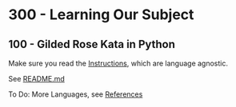 # 300 - Learning Our Subject

## 100 - Gilded Rose Kata in Python

Make sure you read the [Instructions](../INSTRUCTIONS.md), which are language agnostic.

See [README.md](./100/README.md)

To Do: More Languages, see [References](../REFERENCES.md)
